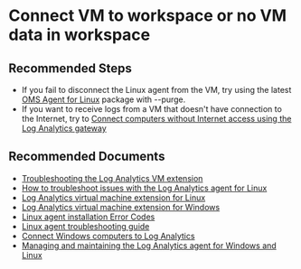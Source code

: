
<properties
pageTitle="Connect VM to workspace or no VM data in workspace"
description="Connect VM to workspace or no VM data in workspace"
service="microsoft.operationalinsights"
resource="workspaces"
articleId="4c3ff6c4-414f-4c2d-89f7-26f3bbbfa2db"
symptomID=""
infoBubbleText=""
authors="yossiy"
ms.author="yossiy"
displayorder=""
selfHelpType="generic"
supportTopicIds="32633004"
resourceTags=""
productPesIds="15725"
cloudEnvironments="Public, Fairfax, usnat, ussec"
ownershipId="AzureMonitoring_LogAnalytics"
/>

# Connect VM to workspace or no VM data in workspace

## **Recommended Steps**
* If you fail to disconnect the Linux agent from the VM, try using the latest [OMS Agent for Linux](https://github.com/Microsoft/OMS-Agent-for-Linux) package with --purge.
* If you want to receive logs from a VM that doesn't have connection to the Internet, try to [Connect computers without Internet access using the Log Analytics gateway](https://docs.microsoft.com/azure/azure-monitor/platform/gateway)<br>

## **Recommended Documents**
* [Troubleshooting the Log Analytics VM extension](https://docs.microsoft.com/azure/azure-monitor/platform/vmext-troubleshoot)
* [How to troubleshoot issues with the Log Analytics agent for Linux](https://docs.microsoft.com/azure/azure-monitor/platform/agent-linux-troubleshoot)
* [Log Analytics virtual machine extension for Linux](https://docs.microsoft.com/azure/virtual-machines/extensions/oms-linux)
* [Log Analytics virtual machine extension for Windows](https://docs.microsoft.com/azure/virtual-machines/extensions/oms-windows)
* [Linux agent installation Error Codes](https://github.com/Microsoft/OMS-Agent-for-Linux/blob/master/docs/Troubleshooting.md#installation-error-codes)
* [Linux agent troubleshooting guide](https://docs.microsoft.com/azure/azure-monitor/platform/agent-linux-troubleshoot)
* [Connect Windows computers to Log Analytics](https://docs.microsoft.com/azure/azure-monitor/platform/agent-windows)
* [Managing and maintaining the Log Analytics agent for Windows and Linux](https://docs.microsoft.com/azure/azure-monitor/platform/agent-manage)<br>